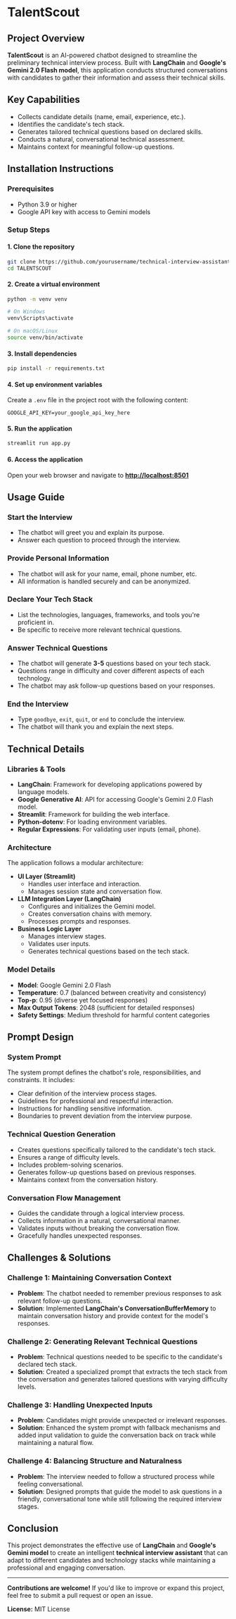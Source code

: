 # TalentScout

## Project Overview
**TalentScout** is an AI-powered chatbot designed to streamline the preliminary technical interview process. Built with **LangChain** and **Google's Gemini 2.0 Flash model**, this application conducts structured conversations with candidates to gather their information and assess their technical skills.

## Key Capabilities
- Collects candidate details (name, email, experience, etc.).
- Identifies the candidate's tech stack.
- Generates tailored technical questions based on declared skills.
- Conducts a natural, conversational technical assessment.
- Maintains context for meaningful follow-up questions.

## Installation Instructions

### Prerequisites
- Python 3.9 or higher
- Google API key with access to Gemini models

### Setup Steps

#### 1. Clone the repository
```bash
git clone https://github.com/yourusername/technical-interview-assistant.git
cd TALENTSCOUT
```

#### 2. Create a virtual environment
```bash
python -m venv venv

# On Windows
venv\Scripts\activate

# On macOS/Linux
source venv/bin/activate
```

#### 3. Install dependencies
```bash
pip install -r requirements.txt
```

#### 4. Set up environment variables
Create a `.env` file in the project root with the following content:
```text
GOOGLE_API_KEY=your_google_api_key_here
```

#### 5. Run the application
```bash
streamlit run app.py
```

#### 6. Access the application
Open your web browser and navigate to **[http://localhost:8501](http://localhost:8501)**

## Usage Guide

### Start the Interview
- The chatbot will greet you and explain its purpose.
- Answer each question to proceed through the interview.

### Provide Personal Information
- The chatbot will ask for your name, email, phone number, etc.
- All information is handled securely and can be anonymized.

### Declare Your Tech Stack
- List the technologies, languages, frameworks, and tools you're proficient in.
- Be specific to receive more relevant technical questions.

### Answer Technical Questions
- The chatbot will generate **3-5** questions based on your tech stack.
- Questions range in difficulty and cover different aspects of each technology.
- The chatbot may ask follow-up questions based on your responses.

### End the Interview
- Type `goodbye`, `exit`, `quit`, or `end` to conclude the interview.
- The chatbot will thank you and explain the next steps.

## Technical Details

### Libraries & Tools
- **LangChain**: Framework for developing applications powered by language models.
- **Google Generative AI**: API for accessing Google's Gemini 2.0 Flash model.
- **Streamlit**: Framework for building the web interface.
- **Python-dotenv**: For loading environment variables.
- **Regular Expressions**: For validating user inputs (email, phone).

### Architecture
The application follows a modular architecture:
- **UI Layer (Streamlit)**
  - Handles user interface and interaction.
  - Manages session state and conversation flow.
- **LLM Integration Layer (LangChain)**
  - Configures and initializes the Gemini model.
  - Creates conversation chains with memory.
  - Processes prompts and responses.
- **Business Logic Layer**
  - Manages interview stages.
  - Validates user inputs.
  - Generates technical questions based on the tech stack.

### Model Details
- **Model**: Google Gemini 2.0 Flash
- **Temperature**: 0.7 (balanced between creativity and consistency)
- **Top-p**: 0.95 (diverse yet focused responses)
- **Max Output Tokens**: 2048 (sufficient for detailed responses)
- **Safety Settings**: Medium threshold for harmful content categories

## Prompt Design

### System Prompt
The system prompt defines the chatbot's role, responsibilities, and constraints. It includes:
- Clear definition of the interview process stages.
- Guidelines for professional and respectful interaction.
- Instructions for handling sensitive information.
- Boundaries to prevent deviation from the interview purpose.

### Technical Question Generation
- Creates questions specifically tailored to the candidate's tech stack.
- Ensures a range of difficulty levels.
- Includes problem-solving scenarios.
- Generates follow-up questions based on previous responses.
- Maintains context from the conversation history.

### Conversation Flow Management
- Guides the candidate through a logical interview process.
- Collects information in a natural, conversational manner.
- Validates inputs without breaking the conversation flow.
- Gracefully handles unexpected responses.

## Challenges & Solutions

### Challenge 1: Maintaining Conversation Context
- **Problem**: The chatbot needed to remember previous responses to ask relevant follow-up questions.
- **Solution**: Implemented **LangChain's ConversationBufferMemory** to maintain conversation history and provide context for the model's responses.

### Challenge 2: Generating Relevant Technical Questions
- **Problem**: Technical questions needed to be specific to the candidate's declared tech stack.
- **Solution**: Created a specialized prompt that extracts the tech stack from the conversation and generates tailored questions with varying difficulty levels.

### Challenge 3: Handling Unexpected Inputs
- **Problem**: Candidates might provide unexpected or irrelevant responses.
- **Solution**: Enhanced the system prompt with fallback mechanisms and added input validation to guide the conversation back on track while maintaining a natural flow.

### Challenge 4: Balancing Structure and Naturalness
- **Problem**: The interview needed to follow a structured process while feeling conversational.
- **Solution**: Designed prompts that guide the model to ask questions in a friendly, conversational tone while still following the required interview stages.

## Conclusion
This project demonstrates the effective use of **LangChain** and **Google's Gemini model** to create an intelligent **technical interview assistant** that can adapt to different candidates and technology stacks while maintaining a professional and engaging conversation.

---
**Contributions are welcome!** If you'd like to improve or expand this project, feel free to submit a pull request or open an issue.

**License:** MIT License
